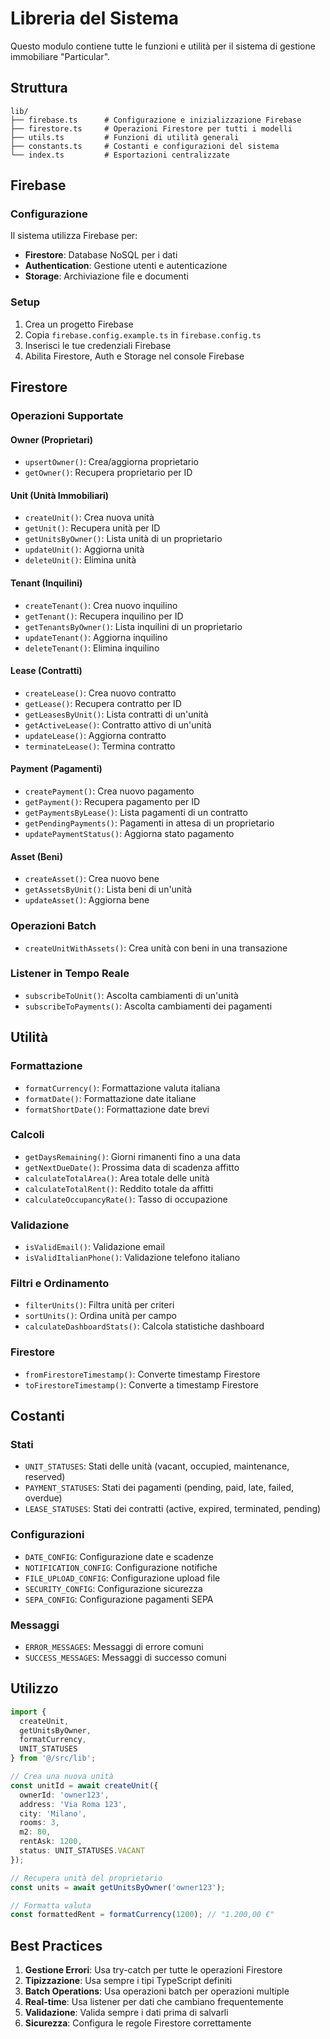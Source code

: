 # Libreria del Sistema

Questo modulo contiene tutte le funzioni e utilità per il sistema di gestione immobiliare "Particular".

## Struttura

```
lib/
├── firebase.ts      # Configurazione e inizializzazione Firebase
├── firestore.ts     # Operazioni Firestore per tutti i modelli
├── utils.ts         # Funzioni di utilità generali
├── constants.ts     # Costanti e configurazioni del sistema
└── index.ts         # Esportazioni centralizzate
```

## Firebase

### Configurazione
Il sistema utilizza Firebase per:
- **Firestore**: Database NoSQL per i dati
- **Authentication**: Gestione utenti e autenticazione
- **Storage**: Archiviazione file e documenti

### Setup
1. Crea un progetto Firebase
2. Copia `firebase.config.example.ts` in `firebase.config.ts`
3. Inserisci le tue credenziali Firebase
4. Abilita Firestore, Auth e Storage nel console Firebase

## Firestore

### Operazioni Supportate

#### Owner (Proprietari)
- `upsertOwner()`: Crea/aggiorna proprietario
- `getOwner()`: Recupera proprietario per ID

#### Unit (Unità Immobiliari)
- `createUnit()`: Crea nuova unità
- `getUnit()`: Recupera unità per ID
- `getUnitsByOwner()`: Lista unità di un proprietario
- `updateUnit()`: Aggiorna unità
- `deleteUnit()`: Elimina unità

#### Tenant (Inquilini)
- `createTenant()`: Crea nuovo inquilino
- `getTenant()`: Recupera inquilino per ID
- `getTenantsByOwner()`: Lista inquilini di un proprietario
- `updateTenant()`: Aggiorna inquilino
- `deleteTenant()`: Elimina inquilino

#### Lease (Contratti)
- `createLease()`: Crea nuovo contratto
- `getLease()`: Recupera contratto per ID
- `getLeasesByUnit()`: Lista contratti di un'unità
- `getActiveLease()`: Contratto attivo di un'unità
- `updateLease()`: Aggiorna contratto
- `terminateLease()`: Termina contratto

#### Payment (Pagamenti)
- `createPayment()`: Crea nuovo pagamento
- `getPayment()`: Recupera pagamento per ID
- `getPaymentsByLease()`: Lista pagamenti di un contratto
- `getPendingPayments()`: Pagamenti in attesa di un proprietario
- `updatePaymentStatus()`: Aggiorna stato pagamento

#### Asset (Beni)
- `createAsset()`: Crea nuovo bene
- `getAssetsByUnit()`: Lista beni di un'unità
- `updateAsset()`: Aggiorna bene

### Operazioni Batch
- `createUnitWithAssets()`: Crea unità con beni in una transazione

### Listener in Tempo Reale
- `subscribeToUnit()`: Ascolta cambiamenti di un'unità
- `subscribeToPayments()`: Ascolta cambiamenti dei pagamenti

## Utilità

### Formattazione
- `formatCurrency()`: Formattazione valuta italiana
- `formatDate()`: Formattazione date italiane
- `formatShortDate()`: Formattazione date brevi

### Calcoli
- `getDaysRemaining()`: Giorni rimanenti fino a una data
- `getNextDueDate()`: Prossima data di scadenza affitto
- `calculateTotalArea()`: Area totale delle unità
- `calculateTotalRent()`: Reddito totale da affitti
- `calculateOccupancyRate()`: Tasso di occupazione

### Validazione
- `isValidEmail()`: Validazione email
- `isValidItalianPhone()`: Validazione telefono italiano

### Filtri e Ordinamento
- `filterUnits()`: Filtra unità per criteri
- `sortUnits()`: Ordina unità per campo
- `calculateDashboardStats()`: Calcola statistiche dashboard

### Firestore
- `fromFirestoreTimestamp()`: Converte timestamp Firestore
- `toFirestoreTimestamp()`: Converte a timestamp Firestore

## Costanti

### Stati
- `UNIT_STATUSES`: Stati delle unità (vacant, occupied, maintenance, reserved)
- `PAYMENT_STATUSES`: Stati dei pagamenti (pending, paid, late, failed, overdue)
- `LEASE_STATUSES`: Stati dei contratti (active, expired, terminated, pending)

### Configurazioni
- `DATE_CONFIG`: Configurazione date e scadenze
- `NOTIFICATION_CONFIG`: Configurazione notifiche
- `FILE_UPLOAD_CONFIG`: Configurazione upload file
- `SECURITY_CONFIG`: Configurazione sicurezza
- `SEPA_CONFIG`: Configurazione pagamenti SEPA

### Messaggi
- `ERROR_MESSAGES`: Messaggi di errore comuni
- `SUCCESS_MESSAGES`: Messaggi di successo comuni

## Utilizzo

```typescript
import { 
  createUnit, 
  getUnitsByOwner, 
  formatCurrency, 
  UNIT_STATUSES 
} from '@/src/lib';

// Crea una nuova unità
const unitId = await createUnit({
  ownerId: 'owner123',
  address: 'Via Roma 123',
  city: 'Milano',
  rooms: 3,
  m2: 80,
  rentAsk: 1200,
  status: UNIT_STATUSES.VACANT
});

// Recupera unità del proprietario
const units = await getUnitsByOwner('owner123');

// Formatta valuta
const formattedRent = formatCurrency(1200); // "1.200,00 €"
```

## Best Practices

1. **Gestione Errori**: Usa try-catch per tutte le operazioni Firestore
2. **Tipizzazione**: Usa sempre i tipi TypeScript definiti
3. **Batch Operations**: Usa operazioni batch per operazioni multiple
4. **Real-time**: Usa listener per dati che cambiano frequentemente
5. **Validazione**: Valida sempre i dati prima di salvarli
6. **Sicurezza**: Configura le regole Firestore correttamente
